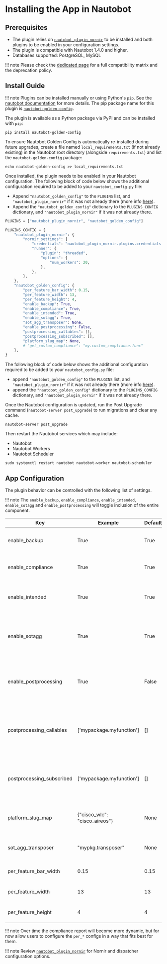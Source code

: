 # Installing the App in Nautobot

## Prerequisites

- The plugin relies on [`nautobot_plugin_nornir`](https://pypi.org/project/nautobot-plugin-nornir/) to be installed and both plugins to be enabled in your configuration settings.
- The plugin is compatible with Nautobot 1.4.0 and higher.
- Databases supported: PostgreSQL, MySQL

!!! note
    Please check the [dedicated page](compatibility_matrix.md) for a full compatibility matrix and the deprecation policy.

## Install Guide

!!! note
    Plugins can be installed manually or using Python's `pip`. See the [nautobot documentation](https://nautobot.readthedocs.io/en/latest/plugins/#install-the-package) for more details. The pip package name for this plugin is [`nautobot-golden-config`](https://pypi.org/project/nautobot-golden-config/).

The plugin is available as a Python package via PyPI and can be installed with `pip`:

```shell
pip install nautobot-golden-config
```

To ensure Nautobot Golden Config is automatically re-installed during future upgrades, create a file named `local_requirements.txt` (if not already existing) in the Nautobot root directory (alongside `requirements.txt`) and list the `nautobot-golden-config` package:

```shell
echo nautobot-golden-config >> local_requirements.txt
```

Once installed, the plugin needs to be enabled in your Nautobot configuration. The following block of code below shows the additional configuration required to be added to your `nautobot_config.py` file:

- Append `"nautobot_golden_config"` to the `PLUGINS` list, and `"nautobot_plugin_nornir"` if it was not already there (more info [here](https://github.com/nautobot/nautobot-plugin-nornir)).
- Append the `"nautobot_golden_config"` dictionary to the `PLUGINS_CONFIG` dictionary, and `"nautobot_plugin_nornir"` if it was not already there.

```python
PLUGINS = ["nautobot_plugin_nornir", "nautobot_golden_config"]

PLUGINS_CONFIG = {
    "nautobot_plugin_nornir": {
        "nornir_settings": {
            "credentials": "nautobot_plugin_nornir.plugins.credentials.env_vars.CredentialsEnvVars",
            "runner": {
                "plugin": "threaded",
                "options": {
                    "num_workers": 20,
                },
            },
        },
    },
    "nautobot_golden_config": {
        "per_feature_bar_width": 0.15,
        "per_feature_width": 13,
        "per_feature_height": 4,
        "enable_backup": True,
        "enable_compliance": True,
        "enable_intended": True,
        "enable_sotagg": True,
        "sot_agg_transposer": None,
        "enable_postprocessing": False,
        "postprocessing_callables": [],
        "postprocessing_subscribed": [],
        "platform_slug_map": None,
        # "get_custom_compliance": "my.custom_compliance.func"
    },
}
```

The following block of code below shows the additional configuration required to be added to your `nautobot_config.py` file:

- append `"nautobot_golden_config"` to the `PLUGINS` list, and `"nautobot_plugin_nornir"` if it was not already there (more info [here](https://github.com/nautobot/nautobot-plugin-nornir)).
- append the `"nautobot_golden_config"` dictionary to the `PLUGINS_CONFIG` dictionary, and `"nautobot_plugin_nornir"` if it was not already there.

Once the Nautobot configuration is updated, run the Post Upgrade command (`nautobot-server post_upgrade`) to run migrations and clear any cache.

```shell
nautobot-server post_upgrade
```

Then restart the Nautobot services which may include:

- Nautobot
- Nautobot Workers
- Nautobot Scheduler

```shell
sudo systemctl restart nautobot nautobot-worker nautobot-scheduler
```

## App Configuration

The plugin behavior can be controlled with the following list of settings.

!!! note
    The `enable_backup`, `enable_compliance`, `enable_intended`, `enable_sotagg` and `enable_postprocessing` will toggle inclusion of the entire component.

| Key                       | Example                       | Default | Description                                                                                                                                                                |
| ------------------------- | ----------------------------- | ------- | -------------------------------------------------------------------------------------------------------------------------------------------------------------------------- |
| enable_backup             | True                          | True    | A boolean to represent whether or not to run backup configurations within the plugin.                                                                                      |
| enable_compliance         | True                          | True    | A boolean to represent whether or not to run the compliance process within the plugin.                                                                                     |
| enable_intended           | True                          | True    | A boolean to represent whether or not to generate intended configurations within the plugin.                                                                               |
| enable_sotagg             | True                          | True    | A boolean to represent whether or not to provide a GraphQL query per device to allow the intended configuration to provide data variables to the plugin.                   |
| enable_postprocessing     | True                          | False    | A boolean to represent whether or not to generate intended configurations to push, with extra processing such as secrets rendering.                                        |
| postprocessing_callables  | ['mypackage.myfunction']      | []      | A list of function paths, in dotted format, that are appended to the available methods for post-processing the intended configuration, for instance, the `render_secrets`. |
| postprocessing_subscribed | ['mypackage.myfunction']      | []      | A list of function paths, that should exist as postprocessing_callables, that defines the order of application of during the post-processing process.                      |
| platform_slug_map         | {"cisco_wlc": "cisco_aireos"} | None    | A dictionary in which the key is the platform slug and the value is what netutils uses in any "network_os" parameter.                                                      |
| sot_agg_transposer        | "mypkg.transposer"            | None    | A string representation of a function that can post-process the graphQL data.                                                                                              |
| per_feature_bar_width     | 0.15                          | 0.15    | The width of the table bar within the overview report                                                                                                                      |
| per_feature_width         | 13                            | 13      | The width in inches that the overview table can be.                                                                                                                        |
| per_feature_height        | 4                             | 4       | The height in inches that the overview table can be.                                                                                                                       |

!!! note
    Over time the compliance report will become more dynamic, but for now allow users to configure the `per_*` configs in a way that fits best for them.

!!! note
    Review [`nautobot_plugin_nornir`](https://pypi.org/project/nautobot-plugin-nornir/) for Nornir and dispatcher configuration options.
